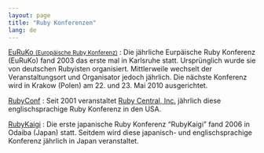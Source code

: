 ```yaml
---
layout: page
title: "Ruby Konferenzen"
lang: de
---
```


[EuRuKo <small>(Europäische Ruby Konferenz)</small>][1]
: Die jährliche Eurpäische Ruby Konferenz (EuRuKo) fand 2003 das erste
  mal in Karlsruhe statt. Ursprünglich wurde sie von deutschen Rubyisten
  organisiert. Mittlerweile wechselt der Veranstaltungsort und
  Organisator jedoch jährlich. Die nächste Konferenz wird in Krakow
  (Polen) am 22. und 23. Mai 2010 ausgerichtet.

[RubyConf][2]
: Seit 2001 veranstaltet [Ruby Central, Inc.][3] jährlich diese
  englischsprachige Ruby Konferenz in den USA.

[RubyKaigi][4]
: Die erste japanische Ruby Konferenz “RubyKaigi” fand 2006 in Odaiba
  (Japan) statt. Seitdem wird diese japanisch- und englischsprachige
  Konferenz jährlich in Japan veranstaltet.



[1]: http://euruko.org/
[2]: http://www.rubycentral.org/conference
[3]: http://www.rubycentral.org
[4]: http://rubykaigi.org/
